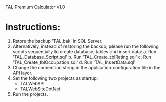 TAL Premium Calculator v1.0

Instructions:
==========================================
1. Rstore the backup 'TAL.bak' in SQL Server.
2. Alternatively, instead of restoring the backup, please run the following scripts sequentially to create database, tables and insert data:
	a. Run 'TAL_Database_Script.sql'
	b. Run 'TAL_Create_tblRating.sql'
	c. Run 'TAL_Create_tblOccupation.sql'
	d. Run 'TAL_InsertData.sql'
3. Change the connection string in the application configuration file in the API layer.
4. Set the following two projects as startup:
	* TALWebAPI
	* TALWebSiteDotNet
5. Run the projects.